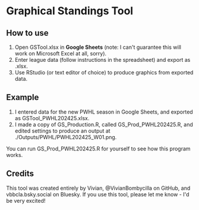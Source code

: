 # Graphical Standings Tool

## How to use

1. Open GSTool.xlsx in **Google Sheets** (note: I can't guarantee this will work on Microsoft Excel at all, sorry).
2. Enter league data (follow instructions in the spreadsheet) and export as .xlsx.
3. Use RStudio (or text editor of choice) to produce graphics from exported data.

## Example
1. I entered data for the new PWHL season in Google Sheets, and exported as GSTool_PWHL202425.xlsx.
2. I made a copy of GS_Production.R, called GS_Prod_PWHL202425.R, and edited settings to produce an output at ./Outputs/PWHL/PWHL202425_W01.png.

You can run GS_Prod_PWHL202425.R for yourself to see how this program works.

## Credits
This tool was created entirely by Vivian, @VivianBombycilla on GitHub, and vbbcla.bsky.social on Bluesky. If you use this tool, please let me know - I'd be very excited!
